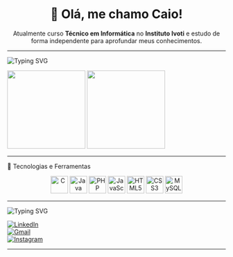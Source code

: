 <h1 align="center">👋 Olá, me chamo Caio!</h1>

<p align="center">
  Atualmente curso <strong>Técnico em Informática</strong> no <strong>Instituto Ivoti</strong> e estudo de forma independente para
  aprofundar meus conhecimentos.

---
![Typing SVG](https://readme-typing-svg.demolab.com?font=Fira+Code&size=22&pause=1000&color=F75C7E&width=435&lines=Estatisticas)

<div align="left">
  <img height="180em" src="https://github-readme-stats.vercel.app/api?username=scaios&show_icons=true&hide_border=true&count_private=true&theme=radical"/>
  <img height="180em" src="https://github-readme-stats.vercel.app/api/top-langs/?username=scaios&layout=compact&hide_border=true&theme=radical"/>
</div>

---
🚀 Tecnologias e Ferramentas
<p align="center">
  <img src="https://cdn.jsdelivr.net/gh/devicons/devicon/icons/c/c-original.svg" alt="C" width="40"/>
  <img src="https://cdn.jsdelivr.net/gh/devicons/devicon/icons/java/java-original.svg" alt="Java" width="40"/>
  <img src="https://cdn.jsdelivr.net/gh/devicons/devicon/icons/php/php-original.svg" alt="PHP" width="40"/>
  <img src="https://cdn.jsdelivr.net/gh/devicons/devicon/icons/javascript/javascript-original.svg" alt="JavaScript" width="40"/>
  <img src="https://cdn.jsdelivr.net/gh/devicons/devicon/icons/html5/html5-original.svg" alt="HTML5" width="40"/>
  <img src="https://cdn.jsdelivr.net/gh/devicons/devicon/icons/css3/css3-original.svg" alt="CSS3" width="40"/>
  <img src="https://cdn.jsdelivr.net/gh/devicons/devicon/icons/mysql/mysql-original.svg" alt="MySQL" width="40"/>
</p> 

</div>

---

![Typing SVG](https://readme-typing-svg.demolab.com?font=Fira+Code&size=22&pause=1000&color=F75C7E&width=435&lines=Redes+Sociais)
<div align="left">


[![LinkedIn](https://img.shields.io/badge/LinkedIn-0077B5?style=for-the-badge&logo=linkedin&logoColor=white)](https://www.linkedin.com/in/caio-silva-70b148263/)  
[![Gmail](https://img.shields.io/badge/-Gmail-D14836?style=for-the-badge&logo=gmail&logoColor=white)](mailto:caioofernando44@gmail.com)  
[![Instagram](https://img.shields.io/badge/-Instagram-E4405F?style=for-the-badge&logo=instagram&logoColor=white)](https://www.instagram.com/_scaios)  

</div>

---
